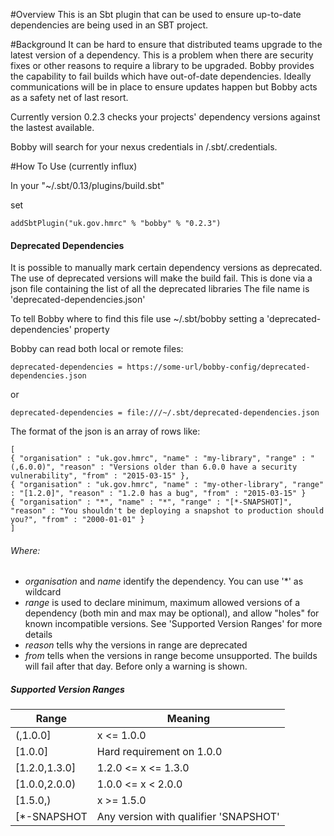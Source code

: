 #Overview
This is an Sbt plugin that can be used to ensure up-to-date dependencies are being used in an SBT project.

#Background
It can be hard to ensure that distributed teams upgrade to the latest version of a dependency. This is a problem when there are security fixes or other reasons to require a library to be upgraded. Bobby provides the capability to fail builds which have out-of-date dependencies. Ideally communications will be in place to ensure updates happen but Bobby acts as a safety net of last resort.

Currently version 0.2.3 checks your projects' dependency versions against the lastest available.

Bobby will search for your nexus credentials in /.sbt/.credentials.

#How To Use (currently influx)

In your "~/.sbt/0.13/plugins/build.sbt"

set
```
addSbtPlugin("uk.gov.hmrc" % "bobby" % "0.2.3")
```


#### Deprecated Dependencies

It is possible to manually mark certain dependency versions as deprecated. The use of deprecated versions will make the build fail.
This is done via a json file containing the list of all the deprecated libraries
The file name is 'deprecated-dependencies.json'

To tell Bobby where to find this file use ~/.sbt/bobby setting a 'deprecated-dependencies' property

Bobby can read both local or remote files:
```
deprecated-dependencies = https://some-url/bobby-config/deprecated-dependencies.json
```
or
```
deprecated-dependencies = file:///~/.sbt/deprecated-dependencies.json
```


The format of the json is an array of rows like:
```
[
{ "organisation" : "uk.gov.hmrc", "name" : "my-library", "range" : "(,6.0.0)", "reason" : "Versions older than 6.0.0 have a security vulnerability", "from" : "2015-03-15" },
{ "organisation" : "uk.gov.hmrc", "name" : "my-other-library", "range" : "[1.2.0]", "reason" : "1.2.0 has a bug", "from" : "2015-03-15" }
{ "organisation" : "*", "name" : "*", "range" : "[*-SNAPSHOT]", "reason" : "You shouldn't be deploying a snapshot to production should you?", "from" : "2000-01-01" }
]
```

###### Where:
* _organisation_ and _name_ identify the dependency. You can use '*' as wildcard
* _range_ is used to declare minimum, maximum allowed versions of a dependency (both min and max may be optional), and allow "holes" for known incompatible versions. See 'Supported Version Ranges' for more details
* _reason_ tells why the versions in range are deprecated
* _from_ tells when the versions in range become unsupported. The builds will fail after that day. Before only a warning is shown.


##### Supported Version Ranges
| Range  | Meaning  |
|---|---|
| (,1.0.0]  | x <= 1.0.0  |
| [1.0.0]  | Hard requirement on 1.0.0  |
| [1.2.0,1.3.0]  | 1.2.0 <= x <= 1.3.0  |
| [1.0.0,2.0.0)  | 1.0.0 <= x < 2.0.0  |
| [1.5.0,)  | x >= 1.5.0  |
| [*-SNAPSHOT | Any version with qualifier 'SNAPSHOT' |







